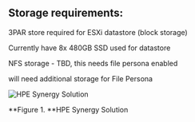 ## Storage requirements:

3PAR store required for ESXi datastore \(block storage\)

Currently have 8x 480GB SSD used for datastore

NFS storage - TBD, this needs file persona enabled

will need additional storage for File Persona

![HPE Synergy Solution][media-architecture1-png]

**Figure 1. **HPE Synergy Solution

[media-architecture1-png]:  </media/architecture1.png> "Figure 1. HPE Synergy Solution"
